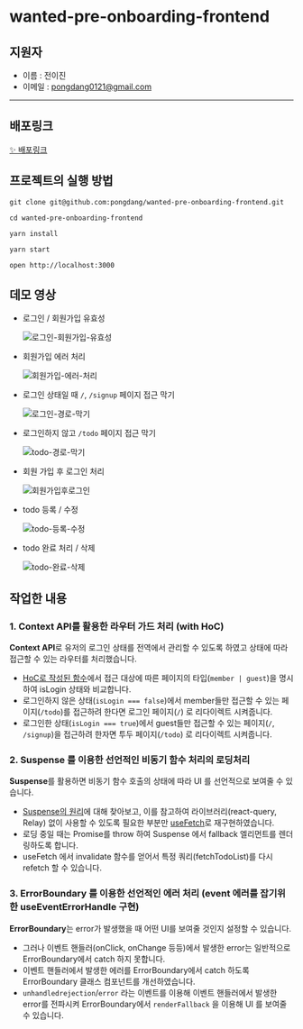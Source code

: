 # wanted-pre-onboarding-frontend

## 지원자

- 이름 : 전이진
- 이메일 : pongdang0121@gmail.com

---

## 배포링크

[✨ 배포링크](https://todo.pongdang.today/)

## 프로젝트의 실행 방법

```
git clone git@github.com:pongdang/wanted-pre-onboarding-frontend.git

cd wanted-pre-onboarding-frontend

yarn install

yarn start

open http://localhost:3000
```

## 데모 영상

- 로그인 / 회원가입 유효성

  ![로그인-회원가입-유효성](https://user-images.githubusercontent.com/76990149/196020585-e21e581d-823d-4c1e-8643-17d5ec8741b5.gif)

- 회원가입 에러 처리

  ![회원가입-에러-처리](https://user-images.githubusercontent.com/76990149/196020619-e4788a77-dee3-4816-9b22-657c955a7ff5.gif)

- 로그인 상태일 때 `/`, `/signup` 페이지 접근 막기

  ![로그인-경로-막기](https://user-images.githubusercontent.com/76990149/196020672-45375344-5a28-44d9-a33c-7612bf81f16a.gif)

- 로그인하지 않고 `/todo` 페이지 접근 막기

  ![todo-경로-막기](https://user-images.githubusercontent.com/76990149/196020675-c716cb79-84ae-4851-90f5-2a6b7cb20e76.gif)

- 회원 가입 후 로그인 처리

  ![회원가입후로그인](https://user-images.githubusercontent.com/76990149/196020722-481c1a97-2973-47bd-a5f8-c01fbdf5fc61.gif)

- todo 등록 / 수정

  ![todo-등록-수정](https://user-images.githubusercontent.com/76990149/196020761-0dad5b57-93bd-4882-b135-b39e2bfbe13d.gif)

- todo 완료 처리 / 삭제

  ![todo-완료-삭제](https://user-images.githubusercontent.com/76990149/196020777-94912e90-0902-470b-aba5-1a1ab1376e0b.gif)

## 작업한 내용

### 1. Context API를 활용한 라우터 가드 처리 (with HoC)

**Context API**로 유저의 로그인 상태를 전역에서 관리할 수 있도록 하였고 상태에 따라 접근할 수 있는 라우터를 처리했습니다.

- [HoC로 작성된 함수](https://github.com/pongdang/wanted-pre-onboarding-frontend/blob/main/src/Router.tsx#L9-L16)에서 접근 대상에 따른 페이지의 타입(`member | guest`)을 명시하여 isLogin 상태와 비교합니다.
- 로그인하지 않은 상태(`isLogin === false`)에서 member들만 접근할 수 있는 페이지(`/todo`)를 접근하려 한다면 로그인 페이지(`/`) 로 리다이렉트 시켜줍니다.
- 로그인한 상태(`isLogin === true`)에서 guest들만 접근할 수 있는 페이지(`/`, `/signup`)을 접근하려 한자면 투두 페이지(`/todo`) 로 리다이렉트 시켜줍니다.

### 2. Suspense 를 이용한 선언적인 비동기 함수 처리의 로딩처리

**Suspense**를 활용하면 비동기 함수 호출의 상태에 따라 UI 를 선언적으로 보여줄 수 있습니다.

- [Suspense의 원리](https://dev.to/charlesstover/react-suspense-with-the-fetch-api-374j)에 대해 찾아보고, 이를 참고하여 라이브러리(react-query, Relay) 없이 사용할 수 있도록 필요한 부분만 [useFetch](https://github.com/pongdang/wanted-pre-onboarding-frontend/blob/main/src/hooks/useFetch.tsx#L11-L46)로 재구현하였습니다.
- 로딩 중일 때는 Promise를 throw 하여 Suspense 에서 fallback 엘리먼트를 렌더링하도록 합니다.
- useFetch 에서 invalidate 함수를 얻어서 특정 쿼리(fetchTodoList)를 다시 refetch 할 수 있습니다.

### 3. ErrorBoundary 를 이용한 선언적인 에러 처리 (event 에러를 잡기위한 useEventErrorHandle 구현)

**ErrorBoundary**는 error가 발생했을 때 어떤 UI를 보여줄 것인지 설정할 수 있습니다.

- 그러나 이벤트 핸들러(onClick, onChange 등등)에서 발생한 error는 일반적으로 ErrorBoundary에서 catch 하지 못합니다.
- 이벤트 핸들러에서 발생한 에러를 ErrorBoundary에서 catch 하도록 ErrorBoundary 클래스 컴포넌트를 개선하였습니다.
- `unhandledrejection`/`error` 라는 이벤트를 이용해 이벤트 핸들러에서 발생한 error를 전파시켜 ErrorBoundary에서 `renderFallback` 을 이용해 UI 를 보여줄 수 있습니다.
